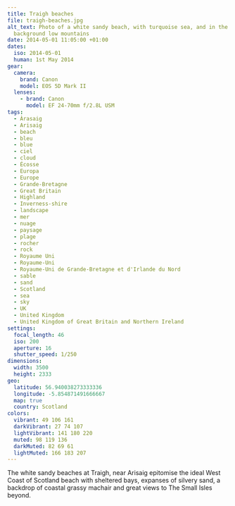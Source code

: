 ```yaml
---
title: Traigh beaches
file: traigh-beaches.jpg
alt_text: Photo of a white sandy beach, with turquoise sea, and in the
  background low mountains
date: 2014-05-01 11:05:00 +01:00
dates:
  iso: 2014-05-01
  human: 1st May 2014
gear:
  camera:
    brand: Canon
    model: EOS 5D Mark II
  lenses:
    - brand: Canon
      model: EF 24-70mm f/2.8L USM
tags:
  - Àrasaig
  - Arisaig
  - beach
  - bleu
  - blue
  - ciel
  - cloud
  - Écosse
  - Europa
  - Europe
  - Grande-Bretagne
  - Great Britain
  - Highland
  - Inverness-shire
  - landscape
  - mer
  - nuage
  - paysage
  - plage
  - rocher
  - rock
  - Royaume Uni
  - Royaume-Uni
  - Royaume-Uni de Grande-Bretagne et d'Irlande du Nord
  - sable
  - sand
  - Scotland
  - sea
  - sky
  - UK
  - United Kingdom
  - United Kingdom of Great Britain and Northern Ireland
settings:
  focal_length: 46
  iso: 200
  aperture: 16
  shutter_speed: 1/250
dimensions:
  width: 3500
  height: 2333
geo:
  latitude: 56.940038273333336
  longitude: -5.854871491666667
  map: true
  country: Scotland
colors:
  vibrant: 49 106 161
  darkVibrant: 27 74 107
  lightVibrant: 141 180 220
  muted: 98 119 136
  darkMuted: 82 69 61
  lightMuted: 166 183 207
---
```


The white sandy beaches at Traigh, near Arisaig epitomise the ideal West Coast of Scotland beach with sheltered bays, expanses of silvery sand, a backdrop of coastal grassy machair and great views to The Small Isles beyond.
